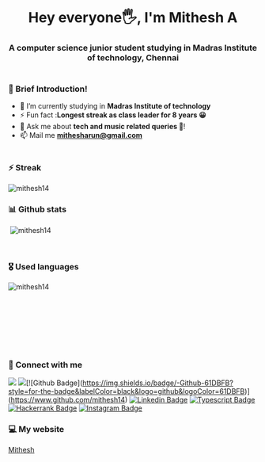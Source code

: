 <h1 align="center">Hey everyone🖐, I'm Mithesh A</h1>
<h3 align="center">A computer science junior student studying in Madras Institute of technology, Chennai <br><br></h3>
  
### 📝 Brief Introduction!
- 🔭 I’m currently studying in **Madras Institute of technology**
- ⚡ Fun fact :**Longest streak as class leader for 8 years 😀**
- 💬 Ask me about **tech and music related queries 🤩**!
- 📫 Mail me **mithesharun@gmail.com**<br><br>

### ⚡ Streak
<p><img align="center" src="https://github-readme-streak-stats.herokuapp.com/?user=mithesh14&theme=radical" alt="mithesh14" /></p>

### 📊 Github stats
<p>&nbsp;<img align="center" src="https://github-readme-stats.vercel.app/api?username=mithesh14&show_icons=true&locale=en&theme=radical" alt="mithesh14" /></p><br>

### 🎖️ Used languages
<p><img align="left" src="https://github-readme-stats.vercel.app/api/top-langs?username=mithesh14&show_icons=true&locale=en&layout=compact&theme=radical" alt="mithesh14" />&nbsp;&nbsp;&nbsp;</p><br><br><br><br><br><br>


### 🤟 Connect with me
[<img src = "https://img.shields.io/badge/hackerrank-%2320A1F1.svg?&style=for-the-badge&logo=hackerrank&logoColor=white&theme=radical">](https://www.hackerrank.com/mithesharun) [<img src = "https://img.shields.io/badge/codechef-%2320A1F1.svg?&style=for-the-badge&logo=codechef&logoColor=white&theme=radical">](https://www.instagram.com/mithesh_14_)[![Github Badge](https://img.shields.io/badge/-Github-61DBFB?style=for-the-badge&labelColor=black&logo=github&logoColor=61DBFB)](https://www.github.com/mithesh14) [![Linkedin Badge](https://img.shields.io/badge/-Linkedin-F0DB4F?style=for-the-badge&labelColor=black&logo=linkedin&logoColor=F0DB4F)](https://www.linkedin.com/in/Mithesh14) [![Typescript Badge](https://img.shields.io/badge/-Typescript-007acc?style=for-the-badge&labelColor=black&logo=typescript&logoColor=007acc)](#) [![Hackerrank Badge](https://img.shields.io/badge/-Hackerrank-3C873A?style=for-the-badge&labelColor=black&logo=node.js&logoColor=3C873A)](#) [![Instagram Badge](https://img.shields.io/badge/-Instagram-e535ab?style=for-the-badge&labelColor=black&logo=node.instagram&logoColor=e535ab)](https://www.instagram.com/mithesh_14_)

### 💻 My website
 <a href="https://mithesh14.netlify.app/">Mithesh</a>
 <br><br>
 
